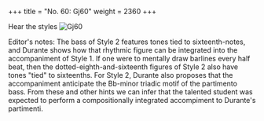 +++
title = "No. 60: Gj60"
weight = 2360
+++

Hear the styles
![Gj60](/img/060DurDimM.jpg)

Editor's notes: The bass of Style 2 features tones tied to sixteenth-notes, and Durante shows how that rhythmic figure can be integrated into the accompaniment of Style 1. If one were to mentally draw barlines every half beat, then the dotted-eighth-and-sixteenth figures of Style 2 also have tones "tied" to sixteenths. For Style 2, Durante also proposes that the accompaniment anticipate the Bb-minor triadic motif of the partimento bass. From these and other hints we can infer that the talented student was expected to perform a compositionally integrated accompiment to Durante's partimenti.
